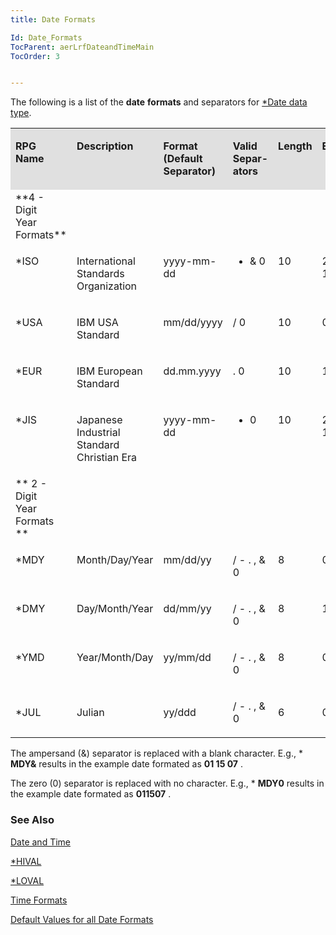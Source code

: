 ```yaml
---
title: Date Formats

Id: Date_Formats
TocParent: aerLrfDateandTimeMain
TocOrder: 3


---
```


The following is a list of the **date** **formats** and separators for [*Date data type](Date_Data_Type.html). 
<table id="Table2" style="WIDTH: 100%; border-spacing: 0px" cellspacing="0" width="100%" x-use-null-cells="x-use-null-cells">
            <tr valign="top" style="x-cell-content-align: top">
                <td colspan="1" rowspan="1" bgcolor="#e0e0e0" style="width: 89px">

<span style="FONT-WEIGHT: bold"> RPG Name </span> 
</td>
                <td colspan="1" rowspan="1" width="115" bgcolor="#e0e0e0">

<span style="FONT-WEIGHT: bold"> Description </span> 
</td>
                <td colspan="1" rowspan="1" width="99" bgcolor="#e0e0e0">

**Format <br /> (Default Separator)** 
</td>
                <td colspan="1" rowspan="1" width="85" bgcolor="#e0e0e0">

<span style="FONT-WEIGHT: bold"> Valid Separ-<br /> ators </span> 
</td>
                <td colspan="1" rowspan="1" width="57" bgcolor="#e0e0e0">

<span style="FONT-WEIGHT: bold"> Length </span> 
</td>
                <td colspan="1" rowspan="1" width="87" bgcolor="#e0e0e0">

<span style="FONT-WEIGHT: bold"> Example </span> 
</td>
            </tr>
            <tr style="x-cell-content-align: top">
                <td colspan="1" rowspan="1" height="15" style="width: 89px">
 **4 - Digit  
                            <br />
                            Year Formats** 
 </td>
                <td colspan="1" rowspan="1" width="115" height="15" />
                <td colspan="1" rowspan="1" width="99" height="15" />
                <td colspan="1" rowspan="1" width="85" height="15" />
                <td colspan="1" rowspan="1" width="57" height="15" />
                <td colspan="1" rowspan="1" width="87" height="15" />
            </tr>
            <tr valign="top" style="x-cell-content-align: top">
                <td colspan="1" rowspan="1" style="width: 89px">

*ISO 
</td>
                <td colspan="1" rowspan="1" width="115">

International Standards Organization 
</td>
                <td colspan="1" rowspan="1" width="99">

yyyy-mm-dd 
</td>
                <td colspan="1" rowspan="1" width="85">

- & 0 
</td>
                <td colspan="1" rowspan="1" width="57">

10 
</td>
                <td colspan="1" rowspan="1" width="87">

2007-01-15 
</td>
            </tr>
            <tr valign="top" style="x-cell-content-align: top">
                <td colspan="1" rowspan="1" height="20" style="width: 89px">

*USA 
</td>
                <td colspan="1" rowspan="1" width="115" height="20">

IBM USA Standard 
</td>
                <td colspan="1" rowspan="1" width="99" height="20">

mm/dd/yyyy 
</td>
                <td colspan="1" rowspan="1" width="85" height="20">

/ 0 
</td>
                <td colspan="1" rowspan="1" width="57" height="20">

10 
</td>
                <td colspan="1" rowspan="1" width="87" height="20">

01/15/2007 
</td>
            </tr>
            <tr valign="top" style="x-cell-content-align: top">
                <td colspan="1" rowspan="1" style="width: 89px">

*EUR 
</td>
                <td colspan="1" rowspan="1" width="115">

IBM European Standard 
</td>
                <td colspan="1" rowspan="1" width="99">

dd.mm.yyyy 
</td>
                <td colspan="1" rowspan="1" width="85">

. 0 
</td>
                <td colspan="1" rowspan="1" width="57">

10 
</td>
                <td colspan="1" rowspan="1" width="87">

15.01.2007 
</td>
            </tr>
            <tr valign="top" style="x-cell-content-align: top">
                <td colspan="1" rowspan="1" style="width: 89px">

*JIS 
</td>
                <td colspan="1" rowspan="1" width="115">

Japanese Industrial Standard Christian Era 
</td>
                <td colspan="1" rowspan="1" width="99">

yyyy-mm-dd 
</td>
                <td colspan="1" rowspan="1" width="85">

- 0 
</td>
                <td colspan="1" rowspan="1" width="57">

10 
</td>
                <td colspan="1" rowspan="1" width="87">

2007-01-15 
</td>
            </tr>
            <tr style="x-cell-content-align: top">
                <td colspan="1" rowspan="1" height="17" style="width: 89px">
 ** 2 - Digit
                            <br />
                            Year Formats
 ** 
                </td>
                <td colspan="1" rowspan="1" width="115" height="17" />
                <td colspan="1" rowspan="1" width="99" height="17" />
                <td colspan="1" rowspan="1" width="85" height="17" />
                <td colspan="1" rowspan="1" width="57" height="17" />
                <td colspan="1" rowspan="1" width="87" height="17" />
            </tr>
            <tr valign="top" style="x-cell-content-align: top">
                <td colspan="1" rowspan="1" height="17" style="width: 89px">

*MDY 
</td>
                <td colspan="1" rowspan="1" width="115" height="17">

Month/Day/Year 
</td>
                <td colspan="1" rowspan="1" width="99" height="17">

mm/dd/yy 
</td>
                <td colspan="1" rowspan="1" width="85" height="17">

/ - . , & 0 
</td>
                <td colspan="1" rowspan="1" width="57" height="17">

8 
</td>
                <td colspan="1" rowspan="1" width="87" height="17">

01/15/07 
</td>
            </tr>
            <tr valign="top" style="x-cell-content-align: top">
                <td colspan="1" rowspan="1" style="width: 89px">

*DMY 
</td>
                <td colspan="1" rowspan="1" width="115">

Day/Month/Year 
</td>
                <td colspan="1" rowspan="1" width="99">

dd/mm/yy 
</td>
                <td colspan="1" rowspan="1" width="85">

/ - . , & 0 
</td>
                <td colspan="1" rowspan="1" width="57">

8 
</td>
                <td colspan="1" rowspan="1" width="87">

15/01/07 
</td>
            </tr>
            <tr valign="top" style="x-cell-content-align: top">
                <td colspan="1" rowspan="1" style="width: 89px">

*YMD 
</td>
                <td colspan="1" rowspan="1" width="115">

Year/Month/Day 
</td>
                <td colspan="1" rowspan="1" width="99">

yy/mm/dd 
</td>
                <td colspan="1" rowspan="1" width="85">

/ - . , & 0 
</td>
                <td colspan="1" rowspan="1" width="57">

8 
</td>
                <td colspan="1" rowspan="1" width="87">

07/01/15 
</td>
            </tr>
            <tr style="x-cell-content-align: top">
                <td colspan="1" rowspan="1" style="width: 89px">

*JUL 
</td>
                <td colspan="1" rowspan="1" width="115">

Julian 
</td>
                <td colspan="1" rowspan="1" width="99">

yy/ddd 
</td>
                <td colspan="1" rowspan="1" width="85">

/ - . , & 0 

</td> <td colspan="1" rowspan="1" width="57"> <p align="left"> 6 
</td>
                <td colspan="1" rowspan="1" width="87">

07/015 
</td>
            </tr>
</table>

The ampersand (&) separator is replaced with a blank character. E.g., * **MDY&** results in the example date formated as **01 15 07** . 

The zero (0) separator is replaced with no character. E.g., * **MDY0** results in the example date formated as **011507** . 

### See Also
[Date and Time](ecrLrfDateandTimeMain.html)

[*HIVAL](STARHIVAL.html)

[*LOVAL](STARLOVAL.html)

[Time Formats](Time_Formats.html)

[Default Values for all Date Formats](Default_Values_for_all_Date_Formats.html) 
